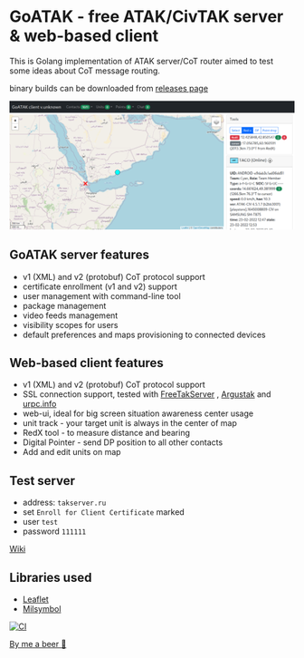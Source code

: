 # GoATAK - free ATAK/CivTAK server & web-based client

This is Golang implementation of ATAK server/CoT router aimed to test some ideas about CoT message routing.

binary builds can be downloaded
from [releases page](https://github.com/kdudkov/goatak/releases)

![Alt text](client.png?raw=true "Title")

## GoATAK server features

* v1 (XML) and v2 (protobuf) CoT protocol support
* certificate enrollment (v1 and v2) support
* user management with command-line tool
* package management
* video feeds management
* visibility scopes for users
* default preferences and maps provisioning to connected devices

## Web-based client features

* v1 (XML) and v2 (protobuf) CoT protocol support
* SSL connection support, tested with [FreeTakServer](https://github.com/FreeTAKTeam/FreeTakServer)
  , [Argustak](https://argustak.com/) and [urpc.info](https://urpc.info/)
* web-ui, ideal for big screen situation awareness center usage
* unit track - your target unit is always in the center of map
* RedX tool - to measure distance and bearing
* Digital Pointer - send DP position to all other contacts
* Add and edit units on map

## Test server

* address: `takserver.ru`
* set `Enroll for Client Certificate` marked
* user `test`
* password `111111`

[Wiki](https://github.com/kdudkov/goatak/wiki)

## Libraries used

* [Leaflet](https://leafletjs.com/)
* [Milsymbol](https://github.com/spatialillusions/milsymbol)

[![CI](https://github.com/kdudkov/goatak/actions/workflows/main.yml/badge.svg?branch=master)](https://github.com/kdudkov/goatak/actions/workflows/main.yml)

[By me a beer 🍺](https://buymeacoffee.com/kdudkov)
